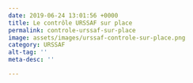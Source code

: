 ```yaml
---
date: 2019-06-24 13:01:56 +0000
title: Le contrôle URSSAF sur place
permalink: controle-urssaf-sur-place
image: assets/images/urssaf-controle-sur-place.png
category: URSSAF
alt-tag: ''
meta-desc: ''

---
```

